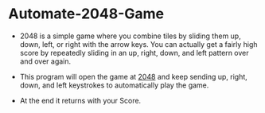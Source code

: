 # Automate-2048-Game

* 2048 is a simple game where you combine tiles by sliding them up, down, left, or right with the arrow keys. You can actually get a fairly high score by repeatedly sliding in an up, right, down, and left pattern over and over again. 

* This program will open the game at [2048](https://gabrielecirulli.github.io/2048/) and keep sending up, right, down, and left keystrokes to automatically play the game.

* At the end it returns with your Score.

